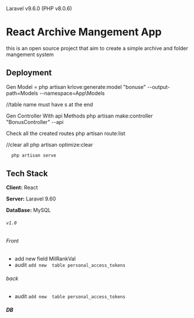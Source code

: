 Laravel v9.6.0 (PHP v8.0.6)

# React Archive Mangement App 

this is an open source project that aim to create a simple archive and folder mangement system



## Deployment


Gen Model  =  php artisan krlove:generate:model "bonuse" --output-path=Models --namespace=App\Models

//table name must have s at the end

Gen Controller With api Methods
 php artisan make:controller "BonusController" --api

 Check all the created routes
 php artisan route:list

//clear all
php artisan optimize:clear


```bash
  php artisan serve 
```

## Tech Stack

**Client:** React 

**Server:** Laravel 9.60

**DataBase:** MySQL

###### `v1.0`

###### Front 

- add new field MilRankVal
- audit `add new  table personal_access_tokens`

###### back
- audit `add new  table personal_access_tokens`
##### DB
